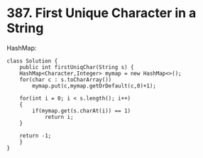 # 387. First Unique Character in a String

HashMap:

```
class Solution {
    public int firstUniqChar(String s) {
    HashMap<Character,Integer> mymap = new HashMap<>();
    for(char c : s.toCharArray())
        mymap.put(c,mymap.getOrDefault(c,0)+1);
    
    for(int i = 0; i < s.length(); i++)
    {
        if(mymap.get(s.charAt(i)) == 1)
            return i;
    }

    return -1;
    }
}
```
